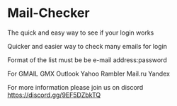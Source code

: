 # Mail-Checker
The quick and easy way to see if your login works 

Quicker and easier way to check many emails for login

Format of the list must be be e-mail address:password

For
GMAIL
GMX
Outlook
Yahoo
Rambler
Mail.ru
Yandex

For more information please join us on discord https://discord.gg/9EF5DZbkTQ
